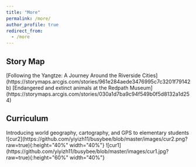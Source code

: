 ```yaml
---
title: "More"
permalink: /more/
author_profile: true
redirect_from: 
  - /more
---
```


<h2><b>Story Map</b></h2>
[Following the Yangtze: A Journey Around the Riverside Cities](https://storymaps.arcgis.com/stories/961e284aede3476995c7c3201f79142b)
[Endangered and extinct animals at the Redpath Museum](https://storymaps.arcgis.com/stories/030a1d7ba9c94f549b0f5d8132a1d254)

<h2><b>Curriculum</b></h2>
Introducing world geography, cartography, and GPS to elementary students
![cur2](https://github.com/yiyizh11/busybee/blob/master/images/cur2.png?raw=true){:height="40%" width="40%"}&nbsp;![cur1](https://github.com/yiyizh11/busybee/blob/master/images/cur1.jpg?raw=true){:height="60%" width="40%"}


